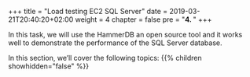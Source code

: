 +++
title = "Load testing EC2 SQL Server"
date = 2019-03-21T20:40:20+02:00
weight = 4
chapter = false
pre = "<b>4. </b>"
+++


In this task, we will use the HammerDB an open source tool and it works well to demonstrate the performance of the SQL Server database.

In this section, we’ll cover the following topics:
{{% children showhidden="false" %}}

